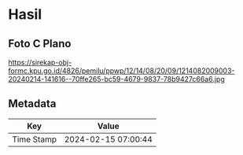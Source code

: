 # Hasil

## Foto C Plano

https://sirekap-obj-formc.kpu.go.id/4826/pemilu/ppwp/12/14/08/20/09/1214082009003-20240214-141616--70ffe265-bc59-4679-9837-78b9427c66a6.jpg


## Metadata

| Key        | Value               |
| ---------- | ------------------- |
| Time Stamp | 2024-02-15 07:00:44 |



